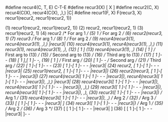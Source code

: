 #define recur4(C, T, E) C-T-E
#define recur3(X) [ X ]
#define recur2(C, X) recur4(C(X), recur4(C(X), ,),) |C|
#define recur1(F, X) F(recur3, X)
recur1(recur2, recur1(recur2, 1))

(1)  recur1(recur2, recur1(recur2, 1))
  (2)  recur2, recur1(recur2, 1)
    (3) recur1(recur2, 1)
      (4)  recur2  /*  For arg 1 */
      (5)  1       /*  For arg 2 */
    (6)  recur2(recur3, 1)
      (7)  recur3  /*  For arg 1 */
      (8)  1       /*  For arg 2 */
    (9)  recur4(recur3(1), recur4(recur3(1), ,),) |recur3|
    (10) recur4(recur3(1), recur4(recur3(1), ,),)
      (11)  recur3(1), recur4(recur3(1), ,),
        (12)  [ 1 ]
        (13)  recur4(recur3(1), ,)
          (14)  [ 1 ] /*  First arg to (13) */
          (15)        /*  Second arg to (13) */
          (16)        /*  Third arg to (13) */
        (17) [ 1 ]- -
      (18) [ 1 ],[ 1 ]- -,
      (19) [ 1 ]    /*  First arg */
      (20) [ 1 ]- -  /*  Second arg */
      (21)          /*  Third arg */
    (22) [ 1 ]-[ 1 ]- - -
    (23) [ 1 ]-[ 1 ]- - - |recur3|
  (24)  recur2, [ 1 ]-[ 1 ]- - - |recur3|
(25)  recur1(recur2, [ 1 ]-[ 1 ]- - - |recur3|)
  (26)  recur2(recur3, [ 1 ]-[ 1 ]- - - |recur3|)
    (27)  recur4(recur3([ 1 ]-[ 1 ]- - - |recur3|), recur4(recur3([ 1 ]-[ 1 ]- - - |recur3|), ,),) |recur3|
      (28)  recur4(recur3([ 1 ]-[ 1 ]- - - |recur3|), recur4(recur3([ 1 ]-[ 1 ]- - - |recur3|), ,),)
        (29)  recur3([ 1 ]-[ 1 ]- - - |recur3|), recur4(recur3([ 1 ]-[ 1 ]- - - |recur3|), ,),
          (30)  recur3([ 1 ]-[ 1 ]- - - |recur3|)              /*  Arg 1 */
          (31)  recur4(recur3([ 1 ]-[ 1 ]- - - |recur3|), ,)   /*  Arg 2 */
          (32)                                                 /*  Arg 3 */
            (33) [ [ 1 ]-[ 1 ]- - - |recur3| ]
              (34)  recur3([ 1 ]-[ 1 ]- - - |recur3|)   /*  Arg 1 */
              (35)                                      /*  Arg 2 */
              (36)                                      /*  Arg 3 */
                (37)  [ [ 1 ]-[ 1 ]- - - |recur3| ]
                (38) [ [ 1 ]-[ 1 ]- - - |recur3| ]- -